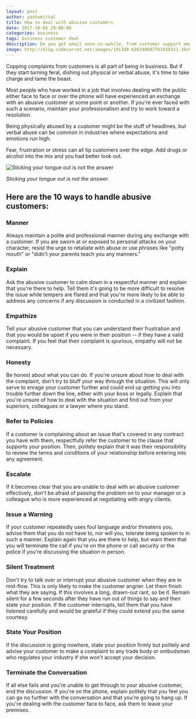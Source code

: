 ```yaml
---
layout: post
author: yashumittal
title: How to deal with abusive customers
date: 2017-10-05 20:00:00
categories: business
tags: business customer deal
description: Do you get email once-in-awhile, from customer support email and getting angry (and slightly abusive), always tempting to lash back in anger.
image: http://blog.codecarrot.net/images/191340-636190607761910321-16x9.jpg
---
```


Copping complaints from customers is all part of being in business. But if they start turning feral, dishing out physical or verbal abuse, it's time to take charge and tame the beast.

Most people who have worked in a job that involves dealing with the public either face to face or over the phone will have experienced an exchange with an abusive customer at some point or another. If you're ever faced with such a scenario, maintain your professionalism and try to work toward a resolution.

Being physically abused by a customer might be the stuff of headlines, but verbal abuse can be common in industries where expectations and emotions run high.

Fear, frustration or stress can all tip customers over the edge. Add drugs or alcohol into the mix and you had better look out.

![Sticking your tongue out is not the answer](http://blog.codecarrot.net/images/1416335415947.jpg)

*Sticking your tongue out is not the answer.*

## Here are the 10 ways to handle abusive customers:

### Manner

Always maintain a polite and professional manner during any exchange with a customer. If you are sworn at or exposed to personal attacks on your character, resist the urge to retaliate with abuse or use phrases like "potty mouth" or "didn't your parents teach you any manners."

### Explain

Ask the abusive customer to calm down in a respectful manner and explain that you're there to help. Tell them it's going to be more difficult to resolve the issue while tempers are flared and that you're more likely to be able to address any concerns if any discussion is conducted in a civilized fashion.

### Empathize

Tell your abusive customer that you can understand their frustration and that you would be upset if you were in their position -- if they have a valid complaint. If you feel that their complaint is spurious, empathy will not be necessary.

### Honesty

Be honest about what you can do. If you're unsure about how to deal with the complaint, don't try to bluff your way through the situation. This will only serve to enrage your customer further and could end up getting you into trouble further down the line, either with your boss or legally. Explain that you're unsure of how to deal with the situation and find out from your superiors, colleagues or a lawyer where you stand.

### Refer to Policies

If a customer is complaining about an issue that's covered in any contract you have with them, respectfully refer the customer to the clause that supports your position. Then, politely explain that it was their responsibility to review the terms and conditions of your relationship before entering into any agreement.

### Escalate

If it becomes clear that you are unable to deal with an abusive customer effectively, don't be afraid of passing the problem on to your manager or a colleague who is more experienced at negotiating with angry clients.

### Issue a Warning

If your customer repeatedly uses foul language and/or threatens you, advise them that you do not have to, nor will you, tolerate being spoken to in such a manner. Explain again that you are there to help, but warn them that you will terminate the call if you're on the phone or call security or the police if you're discussing the situation in person.

### Silent Treatment

Don't try to talk over or interrupt your abusive customer when they are in mid-flow. This is only likely to make the customer angrier. Let them finish what they are saying. If this involves a long, drawn-out rant, so be it. Remain silent for a few seconds after they have run out of things to say and then state your position. If the customer interrupts, tell them that you have listened carefully and would be grateful if they could extend you the same courtesy.

### State Your Position

If the discussion is going nowhere, state your position firmly but politely and advise your customer to make a complaint to any trade body or ombudsman who regulates your industry if she won't accept your decision.

### Terminate the Conversation

If all else fails and you're unable to get through to your abusive customer, end the discussion. If you're on the phone, explain politely that you feel you can go no further with the conversation and that you're going to hang up. If you're dealing with the customer face to face, ask them to leave your premises.
